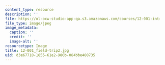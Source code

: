 ```yaml
---
content_type: resource
description: ''
file: https://ol-ocw-studio-app-qa.s3.amazonaws.com/courses/12-001-introduction-to-geology-fall-2013/d3e67710185561e2980b084bbe480735_12-001_field-trip2.jpg
file_type: image/jpeg
image_metadata:
  caption: ''
  credit: ''
  image-alt: ''
resourcetype: Image
title: 12-001_field-trip2.jpg
uid: d3e67710-1855-61e2-980b-084bbe480735
---
```

